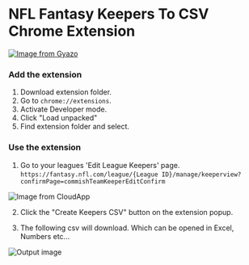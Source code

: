 # NFL Fantasy Keepers To CSV Chrome Extension

[![Image from Gyazo](https://i.gyazo.com/9164af2cc566484eea8f24db4d1ad6e2.png)](https://gyazo.com/9164af2cc566484eea8f24db4d1ad6e2)

### Add the extension

1. Download extension folder.
2. Go to `chrome://extensions`.
3. Activate Developer mode.
4. Click "Load unpacked"
5. Find extension folder and select.

### Use the extension

1. Go to your leagues 'Edit League Keepers' page.
`https://fantasy.nfl.com/league/{League ID}/manage/keeperview?confirmPage=commishTeamKeeperEditConfirm`

![Image from CloudApp](https://p79.f0.n0.cdn.getcloudapp.com/items/WnuG0j9d/Image%202020-05-03%20at%205.44.24%20pm.png?v=2f1fa6eb0299d287fe151bf3c5a311e9)

2. Click the "Create Keepers CSV" button on the extension popup.

3. The following csv will download. Which can be opened in Excel, Numbers etc...

![Output image](https://p79.f0.n0.cdn.getcloudapp.com/items/xQuW615n/Image%202020-05-03%20at%205.46.56%20pm.png?v=84ab7195c7b7592d19c7425b1327724b)
